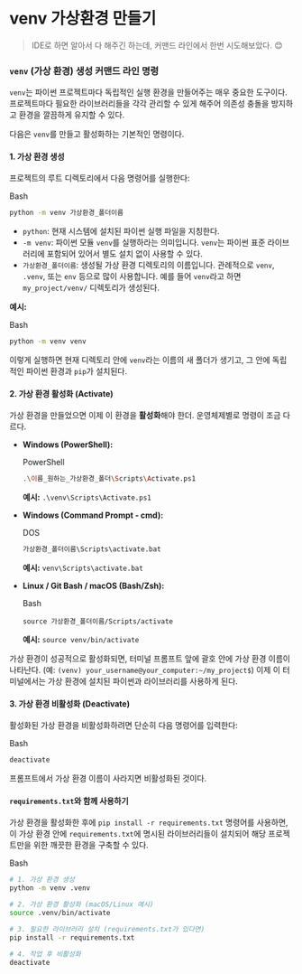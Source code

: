 # venv 가상환경 만들기

> IDE로 하면 알아서 다 해주긴 하는데, 커맨드 라인에서 한번 시도해보았다. 😊



### `venv` (가상 환경) 생성 커맨드 라인 명령

`venv`는 파이썬 프로젝트마다 독립적인 실행 환경을 만들어주는 매우 중요한 도구이다.  프로젝트마다 필요한 라이브러리들을 각각 관리할 수 있게 해주어 의존성 충돌을 방지하고 환경을 깔끔하게 유지할 수 있다.

다음은 `venv`를 만들고 활성화하는 기본적인 명령이다.



#### 1. 가상 환경 생성

프로젝트의 루트 디렉토리에서 다음 명령어를 실행한다:

Bash

```sh
python -m venv 가상환경_폴더이름
```

- `python`: 현재 시스템에 설치된 파이썬 실행 파일을 지칭한다.
- `-m venv`: 파이썬 모듈 `venv`를 실행하라는 의미입니다. `venv`는 파이썬 표준 라이브러리에 포함되어 있어서 별도 설치 없이 사용할 수 있다.
- `가상환경_폴더이름`: 생성될 가상 환경 디렉토리의 이름입니다. 관례적으로 `venv`, `.venv`, 또는 `env` 등으로 많이 사용합니다. 예를 들어 `venv`라고 하면 `my_project/venv/` 디렉토리가 생성된다.

**예시:**

Bash

```sh
python -m venv venv
```

이렇게 실행하면 현재 디렉토리 안에 `venv`라는 이름의 새 폴더가 생기고, 그 안에 독립적인 파이썬 환경과 `pip`가 설치된다.



#### 2. 가상 환경 활성화 (Activate)

가상 환경을 만들었으면 이제 이 환경을 **활성화**해야 한더. 운영체제별로 명령이 조금 다르다.

- **Windows (PowerShell):**

  PowerShell

  ```sh
  .\이름_원하는_가상환경_폴더\Scripts\Activate.ps1
  ```

  **예시:** `.\venv\Scripts\Activate.ps1`

- **Windows (Command Prompt - cmd):**

  DOS

  ```sh
  가상환경_폴더이름\Scripts\activate.bat
  ```

  **예시:** `venv\Scripts\activate.bat`

- **Linux / Git Bash / macOS (Bash/Zsh):**

  Bash

  ```
  source 가상환경_폴더이름/Scripts/activate
  ```

  **예시:** `source venv/bin/activate`

가상 환경이 성공적으로 활성화되면, 터미널 프롬프트 앞에 괄호 안에 가상 환경 이름이 나타난다. (예: `(venv) your_username@your_computer:~/my_project$`) 이제 이 터미널에서는 가상 환경에 설치된 파이썬과 라이브러리를 사용하게 된다.



#### 3. 가상 환경 비활성화 (Deactivate)

활성화된 가상 환경을 비활성화하려면 단순히 다음 명령어를 입력한다:

Bash

```sh
deactivate
```

프롬프트에서 가상 환경 이름이 사라지면 비활성화된 것이다.



#### `requirements.txt`와 함께 사용하기

가상 환경을 활성화한 후에 `pip install -r requirements.txt` 명령어를 사용하면, 이 가상 환경 안에 `requirements.txt`에 명시된 라이브러리들이 설치되어 해당 프로젝트만을 위한 깨끗한 환경을 구축할 수 있다.

Bash

```sh
# 1. 가상 환경 생성
python -m venv .venv

# 2. 가상 환경 활성화 (macOS/Linux 예시)
source .venv/bin/activate

# 3. 필요한 라이브러리 설치 (requirements.txt가 있다면)
pip install -r requirements.txt

# 4. 작업 후 비활성화
deactivate
```

